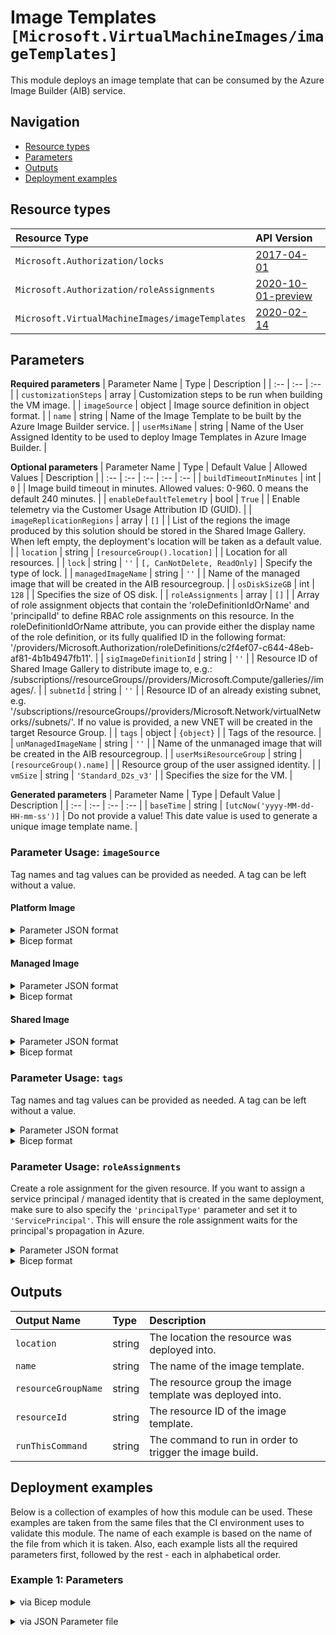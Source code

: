 # Image Templates `[Microsoft.VirtualMachineImages/imageTemplates]`

This module deploys an image template that can be consumed by the Azure Image Builder (AIB) service.

## Navigation

- [Resource types](#Resource-types)
- [Parameters](#Parameters)
- [Outputs](#Outputs)
- [Deployment examples](#Deployment-examples)

## Resource types

| Resource Type | API Version |
| :-- | :-- |
| `Microsoft.Authorization/locks` | [2017-04-01](https://docs.microsoft.com/en-us/azure/templates/Microsoft.Authorization/2017-04-01/locks) |
| `Microsoft.Authorization/roleAssignments` | [2020-10-01-preview](https://docs.microsoft.com/en-us/azure/templates/Microsoft.Authorization/2020-10-01-preview/roleAssignments) |
| `Microsoft.VirtualMachineImages/imageTemplates` | [2020-02-14](https://docs.microsoft.com/en-us/azure/templates/Microsoft.VirtualMachineImages/2020-02-14/imageTemplates) |

## Parameters

**Required parameters**
| Parameter Name | Type | Description |
| :-- | :-- | :-- |
| `customizationSteps` | array | Customization steps to be run when building the VM image. |
| `imageSource` | object | Image source definition in object format. |
| `name` | string | Name of the Image Template to be built by the Azure Image Builder service. |
| `userMsiName` | string | Name of the User Assigned Identity to be used to deploy Image Templates in Azure Image Builder. |

**Optional parameters**
| Parameter Name | Type | Default Value | Allowed Values | Description |
| :-- | :-- | :-- | :-- | :-- |
| `buildTimeoutInMinutes` | int | `0` |  | Image build timeout in minutes. Allowed values: 0-960. 0 means the default 240 minutes. |
| `enableDefaultTelemetry` | bool | `True` |  | Enable telemetry via the Customer Usage Attribution ID (GUID). |
| `imageReplicationRegions` | array | `[]` |  | List of the regions the image produced by this solution should be stored in the Shared Image Gallery. When left empty, the deployment's location will be taken as a default value. |
| `location` | string | `[resourceGroup().location]` |  | Location for all resources. |
| `lock` | string | `''` | `[, CanNotDelete, ReadOnly]` | Specify the type of lock. |
| `managedImageName` | string | `''` |  | Name of the managed image that will be created in the AIB resourcegroup. |
| `osDiskSizeGB` | int | `128` |  | Specifies the size of OS disk. |
| `roleAssignments` | array | `[]` |  | Array of role assignment objects that contain the 'roleDefinitionIdOrName' and 'principalId' to define RBAC role assignments on this resource. In the roleDefinitionIdOrName attribute, you can provide either the display name of the role definition, or its fully qualified ID in the following format: '/providers/Microsoft.Authorization/roleDefinitions/c2f4ef07-c644-48eb-af81-4b1b4947fb11'. |
| `sigImageDefinitionId` | string | `''` |  | Resource ID of Shared Image Gallery to distribute image to, e.g.: /subscriptions/<subscriptionID>/resourceGroups/<SIG resourcegroup>/providers/Microsoft.Compute/galleries/<SIG name>/images/<image definition>. |
| `subnetId` | string | `''` |  | Resource ID of an already existing subnet, e.g. '/subscriptions/<subscriptionId>/resourceGroups/<resourceGroupName>/providers/Microsoft.Network/virtualNetworks/<vnetName>/subnets/<subnetName>'. If no value is provided, a new VNET will be created in the target Resource Group. |
| `tags` | object | `{object}` |  | Tags of the resource. |
| `unManagedImageName` | string | `''` |  | Name of the unmanaged image that will be created in the AIB resourcegroup. |
| `userMsiResourceGroup` | string | `[resourceGroup().name]` |  | Resource group of the user assigned identity. |
| `vmSize` | string | `'Standard_D2s_v3'` |  | Specifies the size for the VM. |

**Generated parameters**
| Parameter Name | Type | Default Value | Description |
| :-- | :-- | :-- | :-- |
| `baseTime` | string | `[utcNow('yyyy-MM-dd-HH-mm-ss')]` | Do not provide a value! This date value is used to generate a unique image template name. |


### Parameter Usage: `imageSource`

Tag names and tag values can be provided as needed. A tag can be left without a value.

#### Platform Image

<details>

<summary>Parameter JSON format</summary>

```json
"source": {
    "type": "PlatformImage",
    "publisher": "MicrosoftWindowsDesktop",
    "offer": "Windows-10",
    "sku": "19h2-evd",
    "version": "latest"
}
```

</details>

<details>

<summary>Bicep format</summary>

```bicep
source: {
    type: 'PlatformImage'
    publisher: 'MicrosoftWindowsDesktop'
    offer: 'Windows-10'
    sku: '19h2-evd'
    version: 'latest'
}
```

</details>
<p>

#### Managed Image

<details>

<summary>Parameter JSON format</summary>

```json
"source": {
    "type": "ManagedImage",
    "imageId": "/subscriptions/<subscriptionId>/resourceGroups/{destinationResourceGroupName}/providers/Microsoft.Compute/images/<imageName>"
}
```

</details>

<details>

<summary>Bicep format</summary>

```bicep
source: {
    type: 'ManagedImage'
    imageId: '/subscriptions/<subscriptionId>/resourceGroups/{destinationResourceGroupName}/providers/Microsoft.Compute/images/<imageName>'
}
```

</details>
<p>

#### Shared Image

<details>

<summary>Parameter JSON format</summary>

```json
"source": {
    "type": "SharedImageVersion",
    "imageVersionID": "/subscriptions/<subscriptionId>/resourceGroups/<resourceGroup>/providers/Microsoft.Compute/galleries/<sharedImageGalleryName>/images/<imageDefinitionName/versions/<imageVersion>"
}
```

</details>

<details>

<summary>Bicep format</summary>

```bicep
source: {
    type: 'SharedImageVersion'
    imageVersionID: '/subscriptions/<subscriptionId>/resourceGroups/<resourceGroup>/providers/Microsoft.Compute/galleries/<sharedImageGalleryName>/images/<imageDefinitionName/versions/<imageVersion>'
}
```

</details>
<p>

### Parameter Usage: `tags`

Tag names and tag values can be provided as needed. A tag can be left without a value.

<details>

<summary>Parameter JSON format</summary>

```json
"tags": {
    "value": {
        "Environment": "Non-Prod",
        "Contact": "test.user@testcompany.com",
        "PurchaseOrder": "1234",
        "CostCenter": "7890",
        "ServiceName": "DeploymentValidation",
        "Role": "DeploymentValidation"
    }
}
```

</details>

<details>

<summary>Bicep format</summary>

```bicep
tags: {
    Environment: 'Non-Prod'
    Contact: 'test.user@testcompany.com'
    PurchaseOrder: '1234'
    CostCenter: '7890'
    ServiceName: 'DeploymentValidation'
    Role: 'DeploymentValidation'
}
```

</details>
<p>

### Parameter Usage: `roleAssignments`

Create a role assignment for the given resource. If you want to assign a service principal / managed identity that is created in the same deployment, make sure to also specify the `'principalType'` parameter and set it to `'ServicePrincipal'`. This will ensure the role assignment waits for the principal's propagation in Azure.

<details>

<summary>Parameter JSON format</summary>

```json
"roleAssignments": {
    "value": [
        {
            "roleDefinitionIdOrName": "Reader",
            "description": "Reader Role Assignment",
            "principalIds": [
                "12345678-1234-1234-1234-123456789012", // object 1
                "78945612-1234-1234-1234-123456789012" // object 2
            ]
        },
        {
            "roleDefinitionIdOrName": "/providers/Microsoft.Authorization/roleDefinitions/c2f4ef07-c644-48eb-af81-4b1b4947fb11",
            "principalIds": [
                "12345678-1234-1234-1234-123456789012" // object 1
            ],
            "principalType": "ServicePrincipal"
        }
    ]
}
```

</details>

<details>

<summary>Bicep format</summary>

```bicep
roleAssignments: [
    {
        roleDefinitionIdOrName: 'Reader'
        description: 'Reader Role Assignment'
        principalIds: [
            '12345678-1234-1234-1234-123456789012' // object 1
            '78945612-1234-1234-1234-123456789012' // object 2
        ]
    }
    {
        roleDefinitionIdOrName: '/providers/Microsoft.Authorization/roleDefinitions/c2f4ef07-c644-48eb-af81-4b1b4947fb11'
        principalIds: [
            '12345678-1234-1234-1234-123456789012' // object 1
        ]
        principalType: 'ServicePrincipal'
    }
]
```

</details>
<p>

## Outputs

| Output Name | Type | Description |
| :-- | :-- | :-- |
| `location` | string | The location the resource was deployed into. |
| `name` | string | The name of the image template. |
| `resourceGroupName` | string | The resource group the image template was deployed into. |
| `resourceId` | string | The resource ID of the image template. |
| `runThisCommand` | string | The command to run in order to trigger the image build. |

## Deployment examples

Below is a collection of examples of how this module can be used. These examples are taken from the same files that the CI environment uses to validate this module. The name of each example is based on the name of the file from which it is taken. Also, each example lists all the required parameters first, followed by the rest - each in alphabetical order.

<h3>Example 1: Parameters</h3>

<details>

<summary>via Bicep module</summary>

```bicep
module imageTemplates './Microsoft.VirtualMachineImages/imageTemplates/deploy.bicep' = {
  name: '${uniqueString(deployment().name)}-imageTemplates'
  params: {
    // Required parameters
    customizationSteps: [
      {
        restartTimeout: '30m'
        type: 'WindowsRestart'
      }
    ]
    imageSource: {
      offer: 'Windows-10'
      publisher: 'MicrosoftWindowsDesktop'
      sku: '19h2-evd'
      type: 'PlatformImage'
      version: 'latest'
    }
    name: '<<namePrefix>>-az-imgt-x-001'
    userMsiName: 'adp-<<namePrefix>>-az-msi-x-001'
    // Non-required parameters
    buildTimeoutInMinutes: 0
    imageReplicationRegions: []
    lock: 'CanNotDelete'
    managedImageName: '<<namePrefix>>-az-mi-x-001'
    osDiskSizeGB: 127
    roleAssignments: [
      {
        principalIds: [
          '<<deploymentSpId>>'
        ]
        roleDefinitionIdOrName: 'Reader'
      }
    ]
    sigImageDefinitionId: '/subscriptions/<<subscriptionId>>/resourceGroups/validation-rg/providers/Microsoft.Compute/galleries/adp<<namePrefix>>azsigweux001/images/adp-<<namePrefix>>-az-imgd-x-001'
    subnetId: ''
    unManagedImageName: '<<namePrefix>>-az-umi-x-001'
    userMsiResourceGroup: 'validation-rg'
    vmSize: 'Standard_D2s_v3'
  }
}
```

</details>
<p>

<details>

<summary>via JSON Parameter file</summary>

```json
{
  "$schema": "https://schema.management.azure.com/schemas/2019-04-01/deploymentParameters.json#",
  "contentVersion": "1.0.0.0",
  "parameters": {
    // Required parameters
    "customizationSteps": {
      "value": [
        {
          "restartTimeout": "30m",
          "type": "WindowsRestart"
        }
      ]
    },
    "imageSource": {
      "value": {
        "offer": "Windows-10",
        "publisher": "MicrosoftWindowsDesktop",
        "sku": "19h2-evd",
        "type": "PlatformImage",
        "version": "latest"
      }
    },
    "name": {
      "value": "<<namePrefix>>-az-imgt-x-001"
    },
    "userMsiName": {
      "value": "adp-<<namePrefix>>-az-msi-x-001"
    },
    // Non-required parameters
    "buildTimeoutInMinutes": {
      "value": 0
    },
    "imageReplicationRegions": {
      "value": []
    },
    "lock": {
      "value": "CanNotDelete"
    },
    "managedImageName": {
      "value": "<<namePrefix>>-az-mi-x-001"
    },
    "osDiskSizeGB": {
      "value": 127
    },
    "roleAssignments": {
      "value": [
        {
          "principalIds": [
            "<<deploymentSpId>>"
          ],
          "roleDefinitionIdOrName": "Reader"
        }
      ]
    },
    "sigImageDefinitionId": {
      "value": "/subscriptions/<<subscriptionId>>/resourceGroups/validation-rg/providers/Microsoft.Compute/galleries/adp<<namePrefix>>azsigweux001/images/adp-<<namePrefix>>-az-imgd-x-001"
    },
    "subnetId": {
      "value": ""
    },
    "unManagedImageName": {
      "value": "<<namePrefix>>-az-umi-x-001"
    },
    "userMsiResourceGroup": {
      "value": "validation-rg"
    },
    "vmSize": {
      "value": "Standard_D2s_v3"
    }
  }
}
```

</details>
<p>
